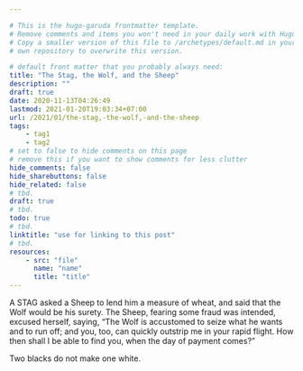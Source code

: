```yaml
---

# This is the hugo-garuda frontmatter template.
# Remove comments and items you won't need in your daily work with Hugo.
# Copy a smaller version of this file to /archetypes/default.md in your
# own repository to overwrite this version.

# default front matter that you probably always need:
title: "The Stag, the Wolf, and the Sheep"
description: ""
draft: true
date: 2020-11-13T04:26:49
lastmod: 2021-01-20T19:03:34+07:00
url: /2021/01/the-stag,-the-wolf,-and-the-sheep
tags:
    - tag1
    - tag2
# set to false to hide comments on this page
# remove this if you want to show comments for less clutter
hide_comments: false
hide_sharebuttons: false
hide_related: false
# tbd.
draft: true
# tbd.
todo: true
# tbd.
linktitle: "use for linking to this post"
# tbd.
resources:
    - src: "file"
      name: "name"
      title: "title"
---
```

A STAG asked a Sheep to lend him a measure of wheat, and said that the Wolf would be his surety. The Sheep, fearing some fraud was intended, excused herself, saying, “The Wolf is accustomed to seize what he wants and to run off; and you, too, can quickly outstrip me in your rapid flight. How then shall I be able to find you, when the day of payment comes?”

Two blacks do not make one white.
